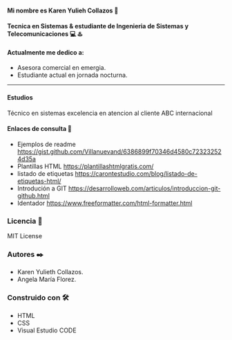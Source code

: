 #### Mi nombre es Karen Yulieh Collazos 👋
#### Tecnica en Sistemas & estudiante de Ingenieria de Sistemas y Telecomunicaciones 💻 ♨️


#### Actualmente me dedico a:


- Asesora comercial en emergia.
- Estudiante actual en jornada nocturna.
___



####  Estudios

Técnico en sistemas
excelencia en atencion al cliente 
ABC internacional

#### Enlaces de consulta 🔧

 - Ejemplos de readme https://gist.github.com/Villanuevand/6386899f70346d4580c723232524d35a
 - Plantillas HTML https://plantillashtmlgratis.com/
 - listado de etiquetas https://carontestudio.com/blog/listado-de-etiquetas-html/
 - Introdución a GIT https://desarrolloweb.com/articulos/introduccion-git-github.html
 - Identador https://www.freeformatter.com/html-formatter.html

### Licencia 📄
 MIT License

### Autores ✒️
  - Karen Yulieth Collazos.
  - Angela María Florez.

### Construido con 🛠️
 
 - HTML
 - CSS
 - Visual Estudio CODE
